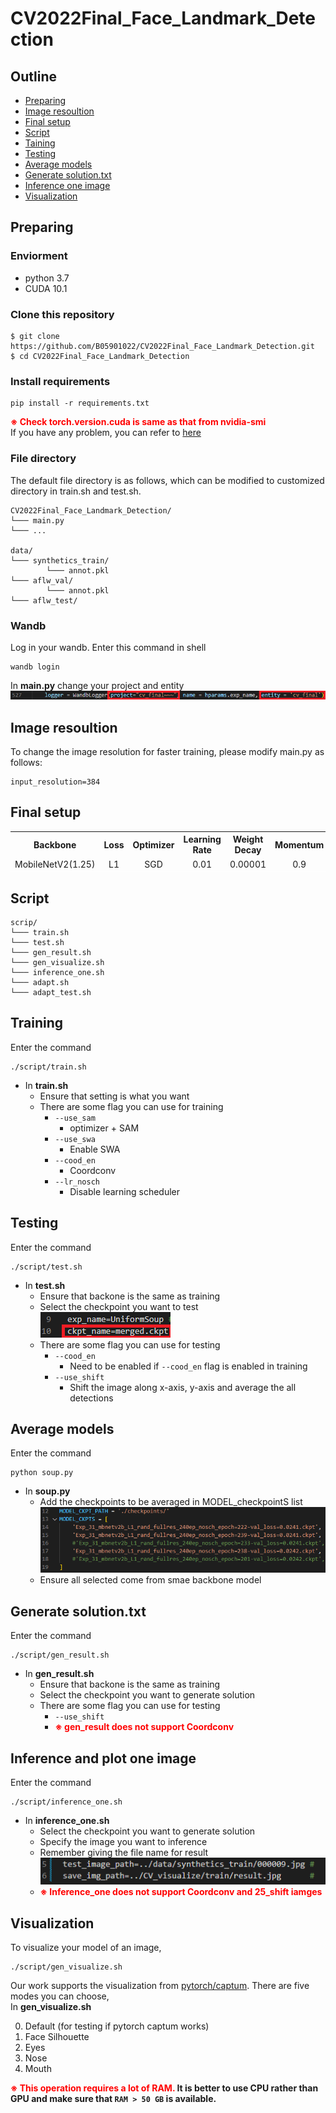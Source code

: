 # CV2022Final_Face_Landmark_Detection
## Outline
- [Preparing](#Preparing)
- [Image resoultion](#Image_resoultion)
- [Final setup](#setup)
- [Script](#Script)
- [Taining](#Training)
- [Testing](#Testing)
- [Average models](#Average)
- [Generate solution.txt](#Generate)
- [Inference one image](#Inference_one)
- [Visualization](#Visualization)

<h2 id = "Preparing"> Preparing </h2>

### Enviorment

- python 3.7
- CUDA 10.1

### Clone this repository

```
$ git clone https://github.com/B05901022/CV2022Final_Face_Landmark_Detection.git
$ cd CV2022Final_Face_Landmark_Detection
```

### Install requirements
```
pip install -r requirements.txt
```

**<font color=#FF0000>※ Check torch.version.cuda is same as that from nvidia-smi </font>** <br>
If you have any problem, you can refer to [here](https://pytorch.org/get-started/previous-versions/)

### File directory

The default file directory is as follows, which can be modified to customized directory in train.sh and test.sh.
```
CV2022Final_Face_Landmark_Detection/
└─── main.py
└─── ...

data/
└─── synthetics_train/
        └─── annot.pkl
└─── aflw_val/
        └─── annot.pkl
└─── aflw_test/
```

### Wandb

Log in your wandb.
Enter this command in shell
```
wandb login
```
In **main.py** change your project and entity
![image alt](./pic/1.png)
<h2 id = "Image_resoultion"> Image resoultion </h2>

To change the image resolution for faster training, please modify main.py as follows:
```
input_resolution=384 
```

<h2 id = "setup"> Final setup </h2>
<table>
  <tr style=" border-top: 1px solid white;">
    <th style="text-align:center">Backbone</th>
    <th style="text-align:center">Loss</th>
    <th style="text-align:center">Optimizer</th>
    <th style="text-align:center">Learning Rate</th>
    <th style="text-align:center">Weight Decay</th>
    <th style="text-align:center">Momentum</th>
    <th style="text-align:center">LR Scheduler</th>
    <th style="text-align:center">Epoch</th>
  </tr>
  <tr style=" border-bottom: 1px solid white;">
    <td style="text-align:center">MobileNetV2(1.25)</td>
    <td style="text-align:center">L1</td>
    <td style="text-align:center">SGD</td>
    <td style="text-align:center">0.01</td>
    <td style="text-align:center">0.00001</td>
    <td style="text-align:center">0.9</td>
    <td style="text-align:center">Disable</td>
    <td style="text-align:center">240</td>
  </tr>
</table>

<h2 id = "Script"> Script </h2>

```
scrip/
└─── train.sh
└─── test.sh
└─── gen_result.sh
└─── gen_visualize.sh
└─── inference_one.sh
└─── adapt.sh
└─── adapt_test.sh
```

<h2 id = "Training"> Training </h2>

Enter the command
```
./script/train.sh
```

- In **train.sh**
    - Ensure that setting is what you want
    - There are some flag you can use for training
        - `--use_sam` 
            - optimizer + SAM
        - `--use_swa` 
            - Enable SWA
        - `--cood_en` 
            - Coordconv
        - `--lr_nosch`
            - Disable learning scheduler

<h2 id = "Testing"> Testing </h2>

Enter the command
```
./script/test.sh
```

- In **test.sh**
    - Ensure that backone is the same as training 
    - Select the checkpoint you want to test <br>
    ![image alt](./pic/2.png)
    - There are some flag you can use for testing
        - `--cood_en`
            - Need to be enabled if `--cood_en` flag is enabled in training
        - `--use_shift`
            - Shift the image along x-axis, y-axis and average the all detections

<h2 id = "Average"> Average models </h2>

Enter the command
```
python soup.py
```

- In **soup.py** 
    - Add the checkpoints to be averaged in MODEL_checkpointS list<br>
    ![image alt](./pic/4.png)
    - Ensure all selected come from smae backbone model


<h2 id = "Generate"> Generate solution.txt </h2>

Enter the command
```
./script/gen_result.sh
```
- In **gen_result.sh**
    - Ensure that backone is the same as training
    - Select the checkpoint you want to generate solution
    - There are some flag you can use for testing
        - `--use_shift`
        - **<font color=#FF0000>※ gen_result does not support Coordconv </font>**

<h2 id = "Inference_one"> Inference and plot one image </h2>

Enter the command
```
./script/inference_one.sh
```
- In **inference_one.sh**
    - Select the checkpoint you want to generate solution 
    - Specify the image you want to inference 
    - Remember giving the file name for result<br> 
    ![image alt](./pic/3.png)
    - **<font color=#FF0000>※ Inference_one does not support Coordconv and 25_shift iamges </font>**


<h2 id = "Visualization"> Visualization </h2>

To visualize your model of an image,
```
./script/gen_visualize.sh
```
Our work supports the visualization from [pytorch/captum](https://github.com/pytorch/captum).
There are five modes you can choose,  
In **gen_visualize.sh** 

0. Default (for testing if pytorch captum works)
1. Face Silhouette
2. Eyes
3. Nose
4. Mouth

**<font color=#FF0000>※ This operation requires a lot of RAM.</font> It is better to use CPU rather than GPU and make sure that `RAM > 50 GB` is available.**
